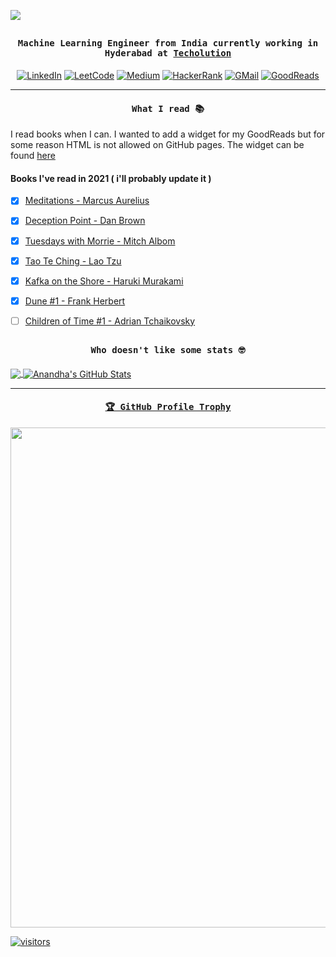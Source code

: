 ![](https://github.com/anandhakrishnanh/anandhakrishnanh/blob/main/assets/banner_cropped_hd.gif)
## <p align="center"><h4 align="center"><samp> Machine Learning Engineer from India currently working in Hyderabad at [Techolution](https://techolution.com/) </samp></h4></p>

<p align="center">
  <a href="www.linkedin.com/in/anandhakrishnanh"><img alt="LinkedIn" title="LinkedIn"src="https://img.shields.io/badge/Linkedin-0A66C2?style=for-the-badge&logo=Linkedin&logoColor=white"></a>
  <a href="https://leetcode.com/anandhakrishnanh/"><img alt="LeetCode" title="LeetCode"src="https://img.shields.io/badge/leetcode-%230077B5.svg?&style=for-the-badge&logo=leetcode"></a>
  <a href="https://medium.com/@anandhakrishnanh"><img alt="Medium" title="Medium"src="https://img.shields.io/badge/medium-%230077B5.svg?&style=for-the-badge&logo=Medium&logoColor=black"></a>
  <a href="https://www.hackerrank.com/AnandhaKrishnanH?hr_r=1"><img alt="HackerRank" src="https://img.shields.io/badge/HackerRank-2EC866?style=for-the-badge&logo=HackerRank&logoColor=white"></a>
  <a href="anandhakrishnanh1998@gmail.com?hr_r=1"><img alt="GMail" src="https://img.shields.io/badge/GMail-EA4335?style=for-the-badge&logo=Gmail&logoColor=white"></a>
  <a href="https://www.goodreads.com/anandhakrishnanh?hr_r=1"><img alt="GoodReads" src="https://img.shields.io/badge/goodreads-white?style=for-the-badge&logo=goodreads&logoColor=brown"></a>
</p>
<hr>

#### <p align="center"><h4 align="center"><samp> What I read 📚 </samp></h4></p>
I read books when I can. I wanted to add a widget for my GoodReads but for some reason HTML is not allowed on GitHub pages. The widget can be found [here](https://github.com/anandhakrishnanh/anandhakrishnanh/blob/main/assets/goodreads.html) 
    
#### Books I've read in 2021 ( i'll probably update it )

- [x] [Meditations - Marcus Aurelius](https://www.goodreads.com/book/show/30659.Meditations)
- [x] [Deception Point - Dan Brown](https://www.goodreads.com/book/show/976.Deception_Point)
- [x] [Tuesdays with Morrie - Mitch Albom](https://www.goodreads.com/book/show/6900.Tuesdays_with_Morrie)
- [x] [Tao Te Ching - Lao Tzu](https://www.goodreads.com/book/show/67896.Tao_Te_Ching)
- [x] [Kafka on the Shore - Haruki Murakami](https://www.goodreads.com/book/show/4929.Kafka_on_the_Shore)
- [x] [Dune #1 - Frank Herbert](https://www.goodreads.com/book/show/43419431-dune)
- [ ] [Children of Time #1 - Adrian Tchaikovsky ](https://www.goodreads.com/book/show/25499718-children-of-time)


## <p align="center"><h4 align="center"><samp> Who doesn't like some stats 🤓 </samp></h4></p>

<a href="https://github.com/anandhakrishnanh">
  <img align="center" src="https://github-readme-stats.vercel.app/api/top-langs/?username=anandhakrishnanh&hide=java,html,tex&title_color=ffffff&text_color=c9cacc&icon_color=2bbc8a&bg_color=1d1f21&langs_count=3" />
</a>
<a href="https://github.com/anandhakrishnanh">
  <img align="center" src="https://github-readme-stats.vercel.app/api?username=anandhakrishnanh&show_icons=true&line_height=27&count_private=true&title_color=ffffff&text_color=c9cacc&icon_color=2bbc8a&bg_color=1d1f21" alt="Anandha's GitHub Stats" />

<hr>

#### <p align="center"><h4 align="center"><samp> 🏆 GitHub Profile Trophy </samp></h4></p>
  <img width=800 src="https://github-profile-trophy.vercel.app/?username=anandhakrishnanh&column=6&theme=onedark&no-frame=true&no-bg=true"/> 


![visitors](https://visitor-badge.glitch.me/badge?page_id=anandhakrishnanh/anandhakrishnanh)


